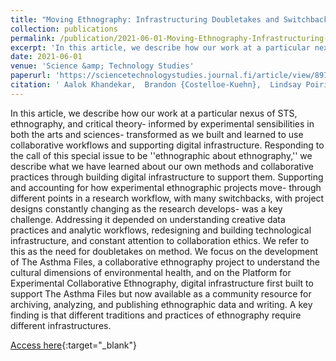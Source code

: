 ```yaml
---
title: "Moving Ethnography: Infrastructuring Doubletakes and Switchbacks in Experimental Collaborative Methods"
collection: publications
permalink: /publication/2021-06-01-Moving-Ethnography-Infrastructuring-Doubletakes-and-Switchbacks-in-Experimental-Collaborative-Methods
excerpt: 'In this article, we describe how our work at a particular nexus of STS, ethnography, and critical theory- informed by experimental sensibilities in both the arts and sciences- transformed as we built and learned to use collaborative workflows and supporting digital infrastructure. Responding to the ...'
date: 2021-06-01
venue: 'Science &amp; Technology Studies'
paperurl: 'https://sciencetechnologystudies.journal.fi/article/view/89782'
citation: ' Aalok Khandekar,  Brandon {Costelloe-Kuehn},  Lindsay Poirier,  Alli Morgan,  Alison Kenner,  Kim Fortun,  Mike Fortun,  The Team. 2021. &quot;Moving Ethnography: Infrastructuring Doubletakes and Switchbacks in Experimental Collaborative Methods.&quot; <i>Science &amp; Technology Studies</i> 34(3)'
---
```

In this article, we describe how our work at a particular nexus of STS, ethnography, and critical theory- informed by experimental sensibilities in both the arts and sciences- transformed as we built and learned to use collaborative workflows and supporting digital infrastructure. Responding to the call of this special issue to be &apos;&apos;ethnographic about ethnography,&apos;&apos; we describe what we have learned about our own methods and collaborative practices through building digital infrastructure to support them. Supporting and accounting for how experimental ethnographic projects move- through different points in a research workflow, with many switchbacks, with project designs constantly changing as the research develops- was a key challenge. Addressing it depended on understanding creative data practices and analytic workflows, redesigning and building technological infrastructure, and constant attention to collaboration ethics. We refer to this as the need for doubletakes on method. We focus on the development of The Asthma Files, a collaborative ethnography project to understand the cultural dimensions of environmental health, and on the Platform for Experimental Collaborative Ethnography, digital infrastructure first built to support The Asthma Files but now available as a community resource for archiving, analyzing, and publishing ethnographic data and writing. A key finding is that different traditions and practices of ethnography require different infrastructures.

[Access here](https://sciencetechnologystudies.journal.fi/article/view/89782){:target="_blank"}
